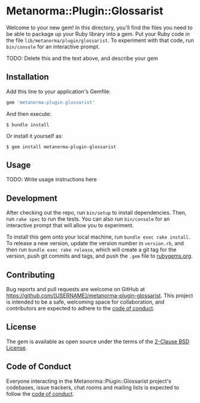 # Metanorma::Plugin::Glossarist

Welcome to your new gem! In this directory, you'll find the files you need to be able to package up your Ruby library into a gem. Put your Ruby code in the file `lib/metanorma/plugin/glossarist`. To experiment with that code, run `bin/console` for an interactive prompt.

TODO: Delete this and the text above, and describe your gem

## Installation

Add this line to your application's Gemfile:

```ruby
gem 'metanorma-plugin-glossarist'
```

And then execute:

    $ bundle install

Or install it yourself as:

    $ gem install metanorma-plugin-glossarist

## Usage

TODO: Write usage instructions here

## Development

After checking out the repo, run `bin/setup` to install dependencies. Then, run `rake spec` to run the tests. You can also run `bin/console` for an interactive prompt that will allow you to experiment.

To install this gem onto your local machine, run `bundle exec rake install`. To release a new version, update the version number in `version.rb`, and then run `bundle exec rake release`, which will create a git tag for the version, push git commits and tags, and push the `.gem` file to [rubygems.org](https://rubygems.org).

## Contributing

Bug reports and pull requests are welcome on GitHub at https://github.com/[USERNAME]/metanorma-plugin-glossarist. This project is intended to be a safe, welcoming space for collaboration, and contributors are expected to adhere to the [code of conduct](https://github.com/[USERNAME]/metanorma-plugin-glossarist/blob/master/CODE_OF_CONDUCT.md).


## License

The gem is available as open source under the terms of the
[2-Clause BSD License](https://opensource.org/licenses/BSD-2-Clause).

## Code of Conduct

Everyone interacting in the Metanorma::Plugin::Glossarist project's codebases, issue trackers, chat rooms and mailing lists is expected to follow the [code of conduct](https://github.com/[USERNAME]/metanorma-plugin-glossarist/blob/master/CODE_OF_CONDUCT.md).
